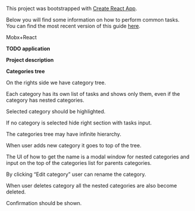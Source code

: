 This project was bootstrapped with [Create React App](https://github.com/facebookincubator/create-react-app).

Below you will find some information on how to perform common tasks.<br>
You can find the most recent version of this guide [here](https://github.com/facebookincubator/create-react-app/blob/master/packages/react-scripts/template/README.md).

Mobx+React

**TODO application**

**Project description**

**Categories tree**

On the rights side we have category tree. 

Each category has its own list of tasks and shows only them, even if the category has nested categories.

Selected category should be highlighted. 

If no category is selected hide right section with tasks input.

The categories tree may have infinite hierarchy.

When user adds new category it goes to top of the tree. 

The UI of how to get the name is a modal window for nested categories and input
on the top of the categories list for parents categories.

By clicking “Edit category” user can rename the category.

When user deletes category all the nested categories are also become deleted.

Confirmation should be shown. 


